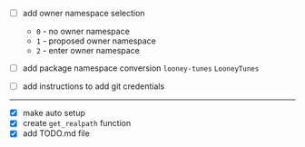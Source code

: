 - [ ] add owner namespace selection
    - `0` - no owner namespace
    - `1` - proposed owner namespace
    - `2` - enter owner namespace
    
- [ ] add package namespace conversion `looney-tunes` `LooneyTunes`
- [ ] add instructions to add git credentials
---
- [x] make auto setup
- [x] create `get_realpath` function
- [x] add TODO.md file

